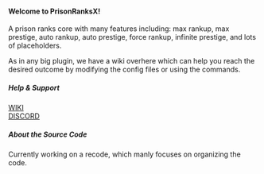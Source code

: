 #### Welcome to PrisonRanksX!

A prison ranks core with many features including: max rankup, max prestige, auto rankup, auto prestige, force rankup, infinite prestige, and lots of placeholders.  
  
As in any big plugin, we have a wiki overhere which can help you reach the desired outcome by modifying the config files or using the commands.  

##### Help & Support

[WIKI](https://github.com/TheGaming999/PrisonRanksX/wiki)  
[DISCORD](https://discord.gg/qzkJaMU)

##### About the Source Code

Currently working on a recode, which manly focuses on organizing the code.
